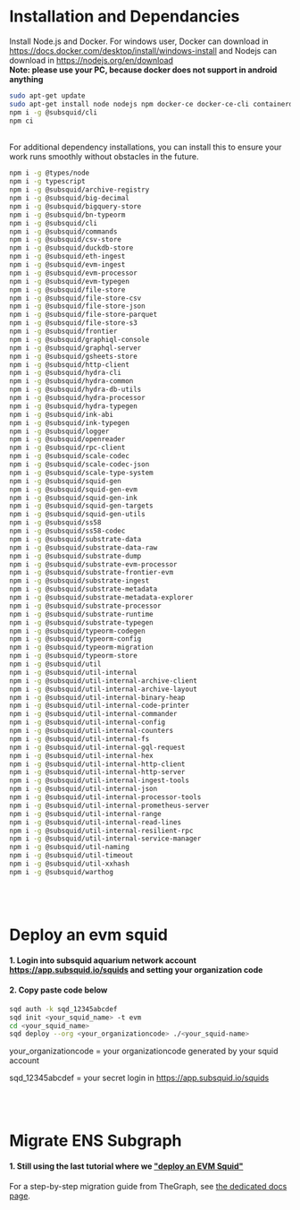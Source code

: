 # Installation and Dependancies
Install Node.js and Docker. For windows user, Docker can download in https://docs.docker.com/desktop/install/windows-install and Nodejs can download in https://nodejs.org/en/download <br/>
<b>Note: please use your PC, because docker does not support in android anything</b>

```bash
sudo apt-get update
sudo apt-get install node nodejs npm docker-ce docker-ce-cli containerd.io docker-buildx-plugin docker-compose-plugin
npm i -g @subsquid/cli
npm ci
```
<br/>
For additional dependency installations, you can install this to ensure your work runs smoothly without obstacles in the future. 

```bash
npm i -g @types/node
npm i -g typescript
npm i -g @subsquid/archive-registry
npm i -g @subsquid/big-decimal
npm i -g @subsquid/bigquery-store
npm i -g @subsquid/bn-typeorm
npm i -g @subsquid/cli
npm i -g @subsquid/commands
npm i -g @subsquid/csv-store
npm i -g @subsquid/duckdb-store
npm i -g @subsquid/eth-ingest
npm i -g @subsquid/evm-ingest
npm i -g @subsquid/evm-processor
npm i -g @subsquid/evm-typegen
npm i -g @subsquid/file-store
npm i -g @subsquid/file-store-csv
npm i -g @subsquid/file-store-json
npm i -g @subsquid/file-store-parquet
npm i -g @subsquid/file-store-s3
npm i -g @subsquid/frontier
npm i -g @subsquid/graphiql-console
npm i -g @subsquid/graphql-server
npm i -g @subsquid/gsheets-store
npm i -g @subsquid/http-client
npm i -g @subsquid/hydra-cli
npm i -g @subsquid/hydra-common
npm i -g @subsquid/hydra-db-utils
npm i -g @subsquid/hydra-processor
npm i -g @subsquid/hydra-typegen
npm i -g @subsquid/ink-abi
npm i -g @subsquid/ink-typegen
npm i -g @subsquid/logger
npm i -g @subsquid/openreader
npm i -g @subsquid/rpc-client
npm i -g @subsquid/scale-codec
npm i -g @subsquid/scale-codec-json
npm i -g @subsquid/scale-type-system
npm i -g @subsquid/squid-gen
npm i -g @subsquid/squid-gen-evm
npm i -g @subsquid/squid-gen-ink
npm i -g @subsquid/squid-gen-targets
npm i -g @subsquid/squid-gen-utils
npm i -g @subsquid/ss58
npm i -g @subsquid/ss58-codec
npm i -g @subsquid/substrate-data
npm i -g @subsquid/substrate-data-raw
npm i -g @subsquid/substrate-dump
npm i -g @subsquid/substrate-evm-processor
npm i -g @subsquid/substrate-frontier-evm
npm i -g @subsquid/substrate-ingest
npm i -g @subsquid/substrate-metadata
npm i -g @subsquid/substrate-metadata-explorer
npm i -g @subsquid/substrate-processor
npm i -g @subsquid/substrate-runtime
npm i -g @subsquid/substrate-typegen
npm i -g @subsquid/typeorm-codegen
npm i -g @subsquid/typeorm-config
npm i -g @subsquid/typeorm-migration
npm i -g @subsquid/typeorm-store
npm i -g @subsquid/util
npm i -g @subsquid/util-internal
npm i -g @subsquid/util-internal-archive-client
npm i -g @subsquid/util-internal-archive-layout
npm i -g @subsquid/util-internal-binary-heap
npm i -g @subsquid/util-internal-code-printer
npm i -g @subsquid/util-internal-commander
npm i -g @subsquid/util-internal-config
npm i -g @subsquid/util-internal-counters
npm i -g @subsquid/util-internal-fs
npm i -g @subsquid/util-internal-gql-request
npm i -g @subsquid/util-internal-hex
npm i -g @subsquid/util-internal-http-client
npm i -g @subsquid/util-internal-http-server
npm i -g @subsquid/util-internal-ingest-tools
npm i -g @subsquid/util-internal-json
npm i -g @subsquid/util-internal-processor-tools
npm i -g @subsquid/util-internal-prometheus-server
npm i -g @subsquid/util-internal-range
npm i -g @subsquid/util-internal-read-lines
npm i -g @subsquid/util-internal-resilient-rpc
npm i -g @subsquid/util-internal-service-manager
npm i -g @subsquid/util-naming
npm i -g @subsquid/util-timeout
npm i -g @subsquid/util-xxhash
npm i -g @subsquid/warthog
```

<br/><br/>

# Deploy an evm squid
#### 1. Login into subsquid aquarium network account https://app.subsquid.io/squids and setting your organization code
#### 2. Copy paste code below
```bash
sqd auth -k sqd_12345abcdef
sqd init <your_squid_name> -t evm
cd <your_squid_name>
sqd deploy --org <your_organizationcode> ./<your_squid-name>
```
your_organizationcode = your organizationcode generated by your squid account

sqd_12345abcdef = your secret login in https://app.subsquid.io/squids

<br/><br/>

# Migrate ENS Subgraph
#### 1. Still using the last tutorial where we ["deploy an EVM Squid"](#deploy-an-evm-squid)
For a step-by-step migration guide from TheGraph, see [the dedicated docs page](https://docs.subsquid.io/migrate/migrate-subgraph/).

